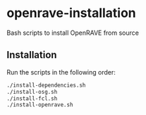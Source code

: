 # openrave-installation

Bash scripts to install OpenRAVE from source

## Installation
Run the scripts in the following order:
```bash
./install-dependencies.sh
./install-osg.sh
./install-fcl.sh
./install-openrave.sh
```
